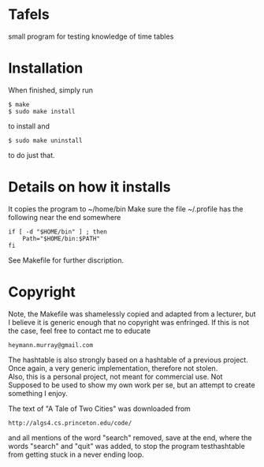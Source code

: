 # Tafels
small program for testing knowledge of time tables

# Installation
When finished, simply run

	$ make
	$ sudo make install

to install and

	$ sudo make uninstall

to do just that.

# Details on how it installs
It copies the program to ~/home/bin
Make sure the file ~/.profile has the following near the end somewhere

	if [ -d "$HOME/bin" ] ; then
		Path="$HOME/bin:$PATH"
	fi

See Makefile for further discription.

# Copyright
Note, the Makefile was shamelessly copied and adapted from a lecturer, but
I believe it is generic enough that no copyright was enfringed.  If 
this is not the case, feel free to contact me to educate
	
	heymann.murray@gmail.com

The hashtable is also strongly based on a hashtable of a previous project.  
Once again, a very generic implementation, therefore not stolen.  
Also, this is a personal project, not meant for commercial use.  Not
Supposed to be used to show my own work per se, but an attempt to create
something I enjoy.  

The text of "A Tale of Two Cities" was downloaded from 

	http://algs4.cs.princeton.edu/code/

and all mentions of the word "search" removed, save at the end, 
where the words "search" and "quit" was added, to stop the 
program testhashtable from getting stuck in a never ending loop.

